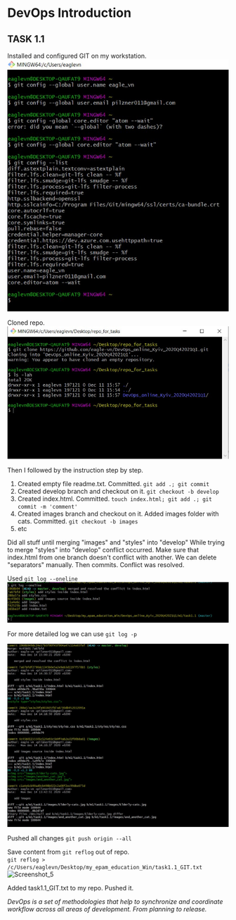 # DevOps Introduction
## TASK 1.1

Installed and configured GIT on my workstation.
![Screenshot_1](./screenshots/1.jpg)

Cloned repo.
![Screenshot_2](./screenshots/2_clone.jpg)

Then I followed by the instruction step by step.
1. Created empty file readme.txt. Committed. ```git add .; git commit```
2. Created develop branch and checkout on it. ```git checkout -b develop```
3. Created index.html. Committed. ```touch index.html; git add .; git commit -m 'comment'```
4. Created images branch and checkout on it. Added images folder with cats.
Committed. ```git checkout -b images```
5. etc


Did all stuff until merging "images" and "styles" into "develop"
While trying to merge "styles" into "develop" conflict occurred.
Make sure that index.html from one branch doesn't conflict with another.
We can delete "separators" manually. Then commits. Conflict was resolved.

Used ```git log --oneline``` <br/>
![Screenshot_3](./screenshots/one_line.jpg)

For more detailed log we can use ```git log -p``` <br/>

![Screenshot_4](./screenshots/git_log-p.jpg)

Pushed all changes ```git push origin --all```

Save content from ```git reflog``` out of repo. <br/>
```git reflog > /c/Users/eaglevn/Desktop/my_epam_education_Win/task1.1_GIT.txt```<br/>
![Screenshot_5](./screenshots/git_reflog_out.jpg)

Added task1.1_GIT.txt to my repo. Pushed it.

*DevOps is a set of methodologies that help to synchronize and coordinate workflow across all areas of development. From planning to release.*
